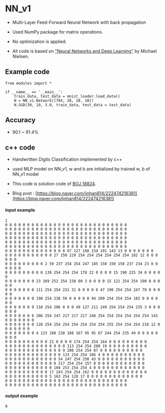 # NN_v1

- Multi-Layer Feed-Forward Neural Network with back propagation

- Used NumPy package for matrix operations.

- No optimization is applied.

- All code is based on ["Neural Networks and Deep Learning"](https://github.com/mnielsen/neural-networks-and-deep-learning) by Michael Nielsen.

## Example code

```
from modules import *

if __name__ == '__main__':
    train_data, test_data = mnist_loader.load_data()
    N = NN_v1.Network([784, 28, 28, 10])
    N.SGD(30, 10, 3.0, train_data, test_data = test_data)
```

## Accuracy

- 90.1 ~ 91.4%

## c++ code

- Handwritten Digits Classification implemented by c++

- used MLP model on NN_v1, w and b are initialized by trained w, b of NN_v1 model

- This code is solution code of [BOJ 18824](https://www.acmicpc.net/problem/18824).

- Blog post : [https://blog.naver.com/jinhan814/222474216381](https://blog.naver.com/jinhan814/222474216381)

#### input example

```
1
0 0 0 0 0 0 0 0 0 0 0 0 0 0 0 0 0 0 0 0 0 0 0 0 0 0 0 0
0 0 0 0 0 0 0 0 0 0 0 0 0 0 0 0 0 0 0 0 0 0 0 0 0 0 0 0
0 0 0 0 0 0 0 0 0 0 0 0 0 0 0 0 0 0 0 0 0 0 0 0 0 0 0 0
0 0 0 0 0 0 0 0 0 0 0 0 0 0 0 0 0 0 0 0 0 0 0 0 0 0 0 0
0 0 0 0 0 0 0 0 0 0 0 0 0 0 0 0 0 0 0 0 0 0 0 0 0 0 0 0
0 0 0 0 0 0 0 0 0 0 0 0 0 0 0 0 0 0 0 0 0 0 0 0 0 0 0 0
0 0 0 0 0 0 0 0 0 0 0 0 0 8 67 127 160 234 191 143 13 0 0 0 0 0 0 0
0 0 0 0 0 0 0 0 0 0 0 27 150 229 254 254 254 254 254 254 182 12 0 0 0 0 0 0
0 0 0 0 0 0 0 0 0 2 59 237 254 254 247 185 150 150 150 237 234 23 0 0 0 0 0 0
0 0 0 0 0 0 0 0 0 138 254 254 254 178 22 0 0 0 0 15 190 225 34 0 0 0 0 0
0 0 0 0 0 0 0 23 169 252 254 238 60 3 0 0 0 0 15 121 254 254 190 0 0 0 0 0
0 0 0 0 0 0 0 111 254 254 231 31 0 0 0 0 0 47 190 254 254 247 78 0 0 0 0 0
0 0 0 0 0 0 0 198 254 238 59 0 0 0 0 0 94 209 254 254 254 103 0 0 0 0 0 0
0 0 0 0 0 0 9 210 254 206 0 0 0 49 127 211 249 254 254 254 235 3 0 0 0 0 0 0
0 0 0 0 0 0 6 206 254 247 217 217 217 248 254 254 254 254 254 254 143 0 0 0 0 0 0 0
0 0 0 0 0 0 0 128 254 254 254 254 254 254 254 255 254 254 254 218 12 0 0 0 0 0 0 0
0 0 0 0 0 0 0 4 123 188 238 188 167 95 95 67 244 254 235 49 0 0 0 0 0 0 0 0
0 0 0 0 0 0 0 0 0 0 21 0 0 0 0 174 254 254 164 0 0 0 0 0 0 0 0 0
0 0 0 0 0 0 0 0 0 0 0 0 0 0 113 254 254 208 19 0 0 0 0 0 0 0 0 0
0 0 0 0 0 0 0 0 0 0 0 0 0 9 208 254 254 87 0 0 0 0 0 0 0 0 0 0
0 0 0 0 0 0 0 0 0 0 0 0 0 133 254 254 166 4 0 0 0 0 0 0 0 0 0 0
0 0 0 0 0 0 0 0 0 0 0 0 54 247 254 250 43 0 0 0 0 0 0 0 0 0 0 0
0 0 0 0 0 0 0 0 0 0 0 0 217 254 254 157 0 0 0 0 0 0 0 0 0 0 0 0
0 0 0 0 0 0 0 0 0 0 0 104 253 254 254 4 0 0 0 0 0 0 0 0 0 0 0 0
0 0 0 0 0 0 0 0 0 0 17 243 254 254 162 0 0 0 0 0 0 0 0 0 0 0 0 0
0 0 0 0 0 0 0 0 0 0 5 163 254 128 17 0 0 0 0 0 0 0 0 0 0 0 0 0
0 0 0 0 0 0 0 0 0 0 0 0 0 0 0 0 0 0 0 0 0 0 0 0 0 0 0 0
0 0 0 0 0 0 0 0 0 0 0 0 0 0 0 0 0 0 0 0 0 0 0 0 0 0 0 0
```

#### output example

```
9
```
